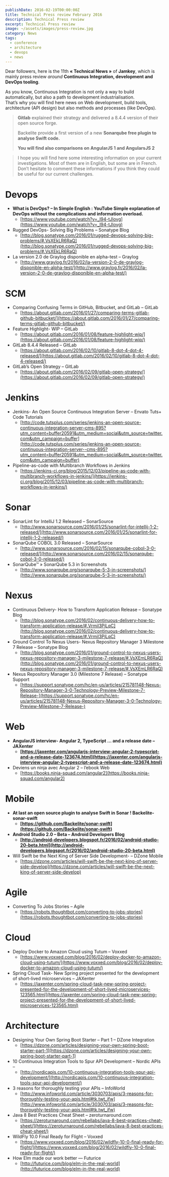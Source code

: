 ```yaml
---
publishDate: 2016-02-19T00:00:00Z
title: Technical Press review February 2016
description: Technical Press review
excerpt: Technical Press review
image: ~/assets/images/press-review.jpg
category: News
tags:
  - conference
  - architecture
  - devops
  - news
---
```


Dear followers, here is the 11th **« Technical News »** of **Jamkey**, which is mainly press review _around_ **Continuous Integration, development and DevOps tooling**.

As you know, Continuous Integration is not only a way to build automatically, but also a path to development industrialisation.  
That’s why you will find here news on Web development, build tools, architecture (API design) but also methods and processes (like DevOps).

>   
> **Gitlab** explained their strategy and delivered a 8.4.4 version of their open source forge.
> 
>   
> Backelite provide a first version of a new **Sonarqube free plugin to analyse Swift code.**
> 
>   
> **You will find also comparisons on AngularJS 1 and AngularsJS 2**

> I hope you will find here some interesting information on your current investigations. Most of them are in English, but some are in French.  
> Don’t hesitate to comment these informations if you think they could be useful for our current challenges.

# Devops

-   **What is DevOps? – In Simple English : YouTube Simple explanation of DevOps without the complications and information overload.**
    -   [https://www.youtube.com/watch?v=_I94-tJlovg](https://www.youtube.com/watch?v=_I94-tJlovg)
-   Rugged DevOps- Solving Big Problems – Sonatype Blog
    -   [http://blog.sonatype.com/2016/01/rugged-devops-solving-big-problems/#.VsXEkLR6RaQ](http://blog.sonatype.com/2016/01/rugged-devops-solving-big-problems/#.VsXEkLR6RaQ)
-   La version 2.0 de Graylog disponible en alpha-test – Graylog
    -   [http://www.graylog.fr/2016/02/la-version-2-0-de-graylog-disponible-en-alpha-test/](http://www.graylog.fr/2016/02/la-version-2-0-de-graylog-disponible-en-alpha-test/)

# SCM

-   Comparing Confusing Terms in GitHub, Bitbucket, and GitLab – GitLab
    -   [https://about.gitlab.com/2016/01/27/comparing-terms-gitlab-github-bitbucket/](https://about.gitlab.com/2016/01/27/comparing-terms-gitlab-github-bitbucket/)
-   Feature Highlight- WIP – GitLab
    -   [https://about.gitlab.com/2016/01/08/feature-highlight-wip/](https://about.gitlab.com/2016/01/08/feature-highlight-wip/)
-   GitLab 8.4.4 Released – GitLab
    -   [https://about.gitlab.com/2016/02/10/gitlab-8-dot-4-dot-4-released/](https://about.gitlab.com/2016/02/10/gitlab-8-dot-4-dot-4-released/)
-   GitLab’s Open Strategy – GitLab
    -   [https://about.gitlab.com/2016/02/09/gitlab-open-strategy/](https://about.gitlab.com/2016/02/09/gitlab-open-strategy/)

# Jenkins

-   Jenkins- An Open Source Continuous Integration Server – Envato Tuts+ Code Tutorials
    -   [http://code.tutsplus.com/series/jenkins-an-open-source-continuous-integration-server–cms-895?utm_content=buffer20591&utm_medium=social&utm_source=twitter.com&utm_campaign=buffer](http://code.tutsplus.com/series/jenkins-an-open-source-continuous-integration-server--cms-895?utm_content=buffer20591&utm_medium=social&utm_source=twitter.com&utm_campaign=buffer)
-   Pipeline-as-code with Multibranch Workflows in Jenkins
    -   [https://jenkins-ci.org/blog/2015/12/03/pipeline-as-code-with-multibranch-workflows-in-jenkins/](https://jenkins-ci.org/blog/2015/12/03/pipeline-as-code-with-multibranch-workflows-in-jenkins/)

# Sonar

-   SonarLint for IntelliJ 1.2 Released – SonarSource
    -   [http://www.sonarsource.com/2016/01/25/sonarlint-for-intellij-1-2-released/](http://www.sonarsource.com/2016/01/25/sonarlint-for-intellij-1-2-released/)
-   SonarQube COBOL 3.0 Released – SonarSource
    -   [http://www.sonarsource.com/2016/02/15/sonarqube-cobol-3-0-released/](http://www.sonarsource.com/2016/02/15/sonarqube-cobol-3-0-released/)
-   SonarQube™ » SonarQube 5.3 in Screenshots
    -   [http://www.sonarqube.org/sonarqube-5-3-in-screenshots/](http://www.sonarqube.org/sonarqube-5-3-in-screenshots/)

# Nexus

-   Continuous Delivery- How to Transform Application Release – Sonatype Blog
    -   [http://blog.sonatype.com/2016/02/continuous-delivery-how-to-transform-application-release/#.Vrmil3PjLqC](http://blog.sonatype.com/2016/02/continuous-delivery-how-to-transform-application-release/#.Vrmil3PjLqC)
-   Ground Control To Nexus Users- Nexus Repository Manager 3 Milestone 7 Release – Sonatype Blog
    -   [http://blog.sonatype.com/2016/01/ground-control-to-nexus-users-nexus-repository-manager-3-milestone-7-release/#.VsXEmLR6RaQ](http://blog.sonatype.com/2016/01/ground-control-to-nexus-users-nexus-repository-manager-3-milestone-7-release/#.VsXEmLR6RaQ)
-   Nexus Repository Manager 3.0 (Milestone 7 Release) – Sonatype Support
    -   [https://support.sonatype.com/hc/en-us/articles/215781148-Nexus-Repository-Manager-3-0-Technology-Preview-Milestone-7-Release-](https://support.sonatype.com/hc/en-us/articles/215781148-Nexus-Repository-Manager-3-0-Technology-Preview-Milestone-7-Release-)

# Web

-   **AngularJS interview- Angular 2, TypeScript … and a release date – JAXenter**
    -   **[https://jaxenter.com/angularjs-interview-angular-2-typescript-and-a-release-date-123674.html](https://jaxenter.com/angularjs-interview-angular-2-typescript-and-a-release-date-123674.html)**
-   Deviens un ninja avec Angular 2 – l’ebook Web
    -   [https://books.ninja-squad.com/angular2](https://books.ninja-squad.com/angular2)

# Mobile

-   **At last an open source plugin to analyse Swift in Sonar ! Backelite-sonar-swift**
    -   **[https://github.com/Backelite/sonar-swift](https://github.com/Backelite/sonar-swift)**
-   **Android Studio 2.0 – Beta – Android Developers Blog**
    -   **[http://android-developers.blogspot.fr/2016/02/android-studio-20-beta.html](http://android-developers.blogspot.fr/2016/02/android-studio-20-beta.html)**
-   Will Swift be the Next King of Server Side Development- – DZone Mobile
    -   [https://dzone.com/articles/will-swift-be-the-next-king-of-server-side-develop](https://dzone.com/articles/will-swift-be-the-next-king-of-server-side-develop)

# Agile

-   Converting To Jobs Stories – Agile
    -   [https://robots.thoughtbot.com/converting-to-jobs-stories](https://robots.thoughtbot.com/converting-to-jobs-stories)

# Cloud

-   Deploy Docker to Amazon Cloud using Tutum – Voxxed
    -   [https://www.voxxed.com/blog/2016/02/deploy-docker-to-amazon-cloud-using-tutum/](https://www.voxxed.com/blog/2016/02/deploy-docker-to-amazon-cloud-using-tutum/)
-   Spring Cloud Task- New Spring project presented for the development of short-lived microservices – JAXenter
    -   [https://jaxenter.com/spring-cloud-task-new-spring-project-presented-for-the-development-of-short-lived-microservices-123565.html](https://jaxenter.com/spring-cloud-task-new-spring-project-presented-for-the-development-of-short-lived-microservices-123565.html)

# Architecture

-   Designing Your Own Spring Boot Starter – Part 1 – DZone Integration
    -   [https://dzone.com/articles/designing-your-own-spring-boot-starter-part-1](https://dzone.com/articles/designing-your-own-spring-boot-starter-part-1)
-   10 Continuous Integration Tools to Spur API Development – Nordic APIs –
    -   [http://nordicapis.com/10-continuous-integration-tools-spur-api-development/](http://nordicapis.com/10-continuous-integration-tools-spur-api-development/)
-   3 reasons for thoroughly testing your APIs – InfoWorld
    -   [http://www.infoworld.com/article/3030703/apis/3-reasons-for-thoroughly-testing-your-apis.html#tk.twt_ifw](http://www.infoworld.com/article/3030703/apis/3-reasons-for-thoroughly-testing-your-apis.html#tk.twt_ifw)
-   Java 8 Best Practices Cheat Sheet – zeroturnaround.com
    -   [https://zeroturnaround.com/rebellabs/java-8-best-practices-cheat-sheet/](https://zeroturnaround.com/rebellabs/java-8-best-practices-cheat-sheet/)
-   WildFly 10.0 Final Ready for Flight – Voxxed
    -   [https://www.voxxed.com/blog/2016/02/wildfly-10-0-final-ready-for-flight/](https://www.voxxed.com/blog/2016/02/wildfly-10-0-final-ready-for-flight/)
-   How Elm made our work better — Futurice
    -   [http://futurice.com/blog/elm-in-the-real-world](http://futurice.com/blog/elm-in-the-real-world)
